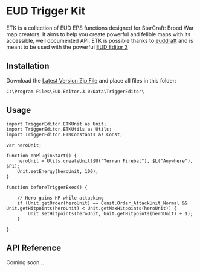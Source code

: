 # EUD Trigger Kit
ETK is a collection of EUD EPS functions designed for StarCraft: Brood War map creators. It aims to help you create powerful and felible maps with its accessible, well documented API.
ETK is possible thanks to [euddraft](https://github.com/phu54321/euddraft/) and is meant to be used with the powerful [EUD Editor 3](https://github.com/Buizz/EUD-Editor-3)

## Installation
Download the [Latest Version Zip File](https://github.com/milestone-games/ETK/archive/master.zip) and place all files in this folder:

`C:\Program Files\EUD.Editor.3.0\Data\TriggerEditor\` 

## Usage

```
import TriggerEditor.ETKUnit as Unit;
import TriggerEditor.ETKUtils as Utils;
import TriggerEditor.ETKConstants as Const;

var heroUnit;

function onPluginStart() {
	heroUnit = Utils.createUnit($U("Terran Firebat"), $L("Anywhere"), $P1);
	Unit.setEnergy(heroUnit, 100);
}

function beforeTriggerExec() {

	// Hero gains HP while attacking
	if (Unit.getOrder(heroUnit) == Const.Order_AttackUnit_Normal && Unit.getHitpoints(heroUnit) < Unit.getMaxHitpoints(heroUnit)) {
		Unit.setHitpoints(heroUnit, Unit.getHitpoints(heroUnit) + 1);
	}

}

```

## API Reference

Coming soon...